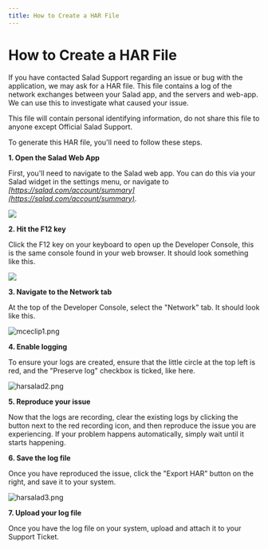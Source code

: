 ```yaml
---
title: How to Create a HAR File
---
```


# How to Create a HAR File

If you have contacted Salad Support regarding an issue or bug with the application, we may ask for a HAR file. This file contains a log of the network exchanges between your Salad app, and the servers and web-app. We can use this to investigate what caused your issue. 

This file will contain personal identifying information, do not share this file to anyone except Official Salad Support.

To generate this HAR file, you'll need to follow these steps.

**1. Open the Salad Web App**

First, you'll need to navigate to the Salad web app. You can do this via your Salad widget in the settings menu, or navigate to  *[https://salad.com/account/summary](https://salad.com/account/summary).*

![](https://s3.amazonaws.com/helpscout.net/docs/assets/615b47bfca9e0011a4434693/images/63e6a0338ae59c3643e343ed/file-3rOCHyANBN.png)

**2. Hit the F12 key**

Click the F12 key on your keyboard to open up the Developer Console, this is the same console found in your web browser. It should look something like this.

![](https://s3.amazonaws.com/helpscout.net/docs/assets/615b47bfca9e0011a4434693/images/63e6a64e8ae59c3643e343f3/file-3s9U6XDm5G.png)

**3. Navigate to the Network tab**

At the top of the Developer Console, select the "Network" tab. It should look like this.

![mceclip1.png](https://s3.amazonaws.com/helpscout.net/docs/assets/615b47bfca9e0011a4434693/images/619e69ee9ccf62287e5f9a10/img-10573-1637771682-1124982786.png)

**4. Enable logging**

To ensure your logs are created, ensure that the little circle at the top left is red, and the "Preserve log" checkbox is ticked, like here.

![harsalad2.png](https://s3.amazonaws.com/helpscout.net/docs/assets/615b47bfca9e0011a4434693/images/619e69eed3efbe495c3b258f/img-10573-1637771684-235366813.png)

**5. Reproduce your issue**

Now that the logs are recording, clear the existing logs by clicking the button next to the red recording icon, and then reproduce the issue you are experiencing. If your problem happens automatically, simply wait until it starts happening.

**6. Save the log file**

Once you have reproduced the issue, click the "Export HAR" button on the right, and save it to your system. 

![harsalad3.png](https://s3.amazonaws.com/helpscout.net/docs/assets/615b47bfca9e0011a4434693/images/619e69ee9ccf62287e5f9a11/img-10573-1637771685-638923231.png)

**7. Upload your log file**

Once you have the log file on your system, upload and attach it to your Support Ticket.
